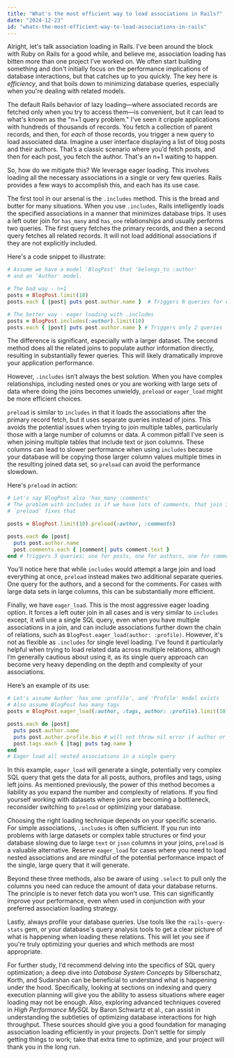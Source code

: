 ```yaml
---
title: "What's the most efficient way to load associations in Rails?"
date: "2024-12-23"
id: "whats-the-most-efficient-way-to-load-associations-in-rails"
---
```


Alright, let's talk association loading in Rails. I've been around the block with Ruby on Rails for a good while, and believe me, association loading has bitten more than one project I’ve worked on. We often start building something and don't initially focus on the performance implications of database interactions, but that catches up to you quickly. The key here is *efficiency*, and that boils down to minimizing database queries, especially when you're dealing with related models.

The default Rails behavior of lazy loading—where associated records are fetched only when you try to access them—is convenient, but it can lead to what's known as the "n+1 query problem." I've seen it cripple applications with hundreds of thousands of records. You fetch a collection of parent records, and then, for *each* of those records, you trigger a new query to load associated data. Imagine a user interface displaying a list of blog posts and their authors. That’s a classic scenario where you’d fetch posts, and then for each post, you fetch the author. That's an n+1 waiting to happen.

So, how do we mitigate this? We leverage eager loading. This involves loading all the necessary associations in a single or very few queries. Rails provides a few ways to accomplish this, and each has its use case.

The first tool in our arsenal is the `.includes` method. This is the bread and butter for many situations. When you use `.includes`, Rails intelligently loads the specified associations in a manner that minimizes database trips. It uses a left outer join for `has_many` and `has_one` relationships and usually performs two queries. The first query fetches the primary records, and then a second query fetches all related records. It will not load additional associations if they are not explicitly included.

Here's a code snippet to illustrate:

```ruby
# Assume we have a model 'BlogPost' that 'belongs_to :author'
# and an 'Author' model.

# The bad way - n+1
posts = BlogPost.limit(10)
posts.each { |post| puts post.author.name }  # Triggers N queries for each author

# The better way - eager loading with .includes
posts = BlogPost.includes(:author).limit(10)
posts.each { |post| puts post.author.name } # Triggers only 2 queries
```

The difference is significant, especially with a larger dataset. The second method does all the related joins to populate author information directly, resulting in substantially fewer queries. This will likely dramatically improve your application performance.

However, `.includes` isn’t always the best solution. When you have complex relationships, including nested ones or you are working with large sets of data where doing the joins becomes unwieldy, `preload` or `eager_load` might be more efficient choices.

`preload` is similar to `includes` in that it loads the associations after the primary record fetch, but it uses separate queries instead of joins. This avoids the potential issues when trying to join multiple tables, particularly those with a large number of columns or data. A common pitfall I've seen is when joining multiple tables that include text or json columns. These columns can lead to slower performance when using `includes` because your database will be copying those larger column values multiple times in the resulting joined data set, so `preload` can avoid the performance slowdown.

Here's `preload` in action:

```ruby
# Let's say BlogPost also 'has_many :comments'
# The problem with includes is if we have lots of comments, that join is very large
# `preload` fixes that

posts = BlogPost.limit(10).preload(:author, :comments)

posts.each do |post|
  puts post.author.name
  post.comments.each { |comment| puts comment.text }
end # Triggers 3 queries; one for posts, one for authors, one for comments
```

You’ll notice here that while `includes` would attempt a large join and load everything at once, `preload` instead makes two additional separate queries. One query for the authors, and a second for the comments. For cases with large data sets in large columns, this can be substantially more efficient.

Finally, we have `eager_load`. This is the most aggressive eager loading option. It forces a left outer join in all cases and is very similar to `includes` except, it will use a single SQL query, even when you have multiple associations in a join, and can include associations further down the chain of relations, such as `BlogPost.eager_load(author: :profile)`. However, it's not as flexible as `.includes` for single level loading. I’ve found it particularly helpful when trying to load related data across multiple relations, although I’m generally cautious about using it, as its single query approach can become very heavy depending on the depth and complexity of your associations.

Here’s an example of its use:

```ruby
# Let's assume Author 'has_one :profile', and 'Profile' model exists
# Also assume BlogPost has many tags
posts = BlogPost.eager_load(:author, :tags, author: :profile).limit(10)

posts.each do |post|
  puts post.author.name
  puts post.author.profile.bio # will not throw nil error if author or profile is missing
  post.tags.each { |tag| puts tag.name }
end
# Eager load all nested associations in a single query
```

In this example, `eager_load` will generate a single, potentially very complex SQL query that gets the data for all posts, authors, profiles and tags, using left joins. As mentioned previously, the power of this method becomes a liability as you expand the number and complexity of relations. If you find yourself working with datasets where joins are becoming a bottleneck, reconsider switching to `preload` or optimizing your database.

Choosing the right loading technique depends on your specific scenario. For simple associations, `.includes` is often sufficient. If you run into problems with large datasets or complex table structures or find your database slowing due to large `text` or `json` columns in your joins, `preload` is a valuable alternative. Reserve `eager_load` for cases where you need to load nested associations and are mindful of the potential performance impact of the single, large query that it will generate.

Beyond these three methods, also be aware of using `.select` to pull only the columns you need can reduce the amount of data your database returns. The principle is to never fetch data you won't use. This can significantly improve your performance, even when used in conjunction with your preferred association loading strategy.

Lastly, always profile your database queries. Use tools like the `rails-query-stats` gem, or your database's query analysis tools to get a clear picture of what is happening when loading these relations. This will let you see if you're truly optimizing your queries and which methods are most appropriate.

For further study, I’d recommend delving into the specifics of SQL query optimization; a deep dive into *Database System Concepts* by Silberschatz, Korth, and Sudarshan can be beneficial to understand what is happening under the hood. Specifically, looking at sections on indexing and query execution planning will give you the ability to assess situations where eager loading may not be enough. Also, exploring advanced techniques covered in *High Performance MySQL* by Baron Schwartz et al., can assist in understanding the subtleties of optimizing database interactions for high throughput. These sources should give you a good foundation for managing association loading efficiently in your projects. Don’t settle for simply getting things to work; take that extra time to optimize, and your project will thank you in the long run.
